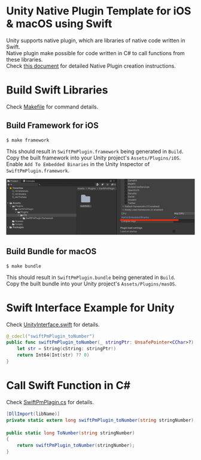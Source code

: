 # Unity Native Plugin Template for iOS & macOS using Swift

Unity supports native plugin, which are libraries of native code written in Swift.  
Native plugin make possible for code written in C# to call functions from these libraries.  
Check [this document](docs/Making.md) for detailed Native Plugin creation instructions.  

# Build Swift Libraries

Check [Makefile](Makefile) for command details.

## Build Framework for iOS

```
$ make framework
```

This should result in `SwiftPmPlugin.framework` being generated in `Build`.  
Copy the built framework into your Unity project's `Assets/Plugins/iOS`.  
Enable `Add To Embedded Binaries` in the Unity Inspector of `SwiftPmPlugin.framework`.

![unity_inspector_embed](docs/images/unity_inspector_embed.png)

## Build Bundle for macOS

```
$ make bundle
```

This should result in `SwiftPmPlugin.bundle` being generated in `Build`.  
Copy the built bundle into your Unity project's `Assets/Plugins/masOS`.  

# Swift Interface Example for Unity

Check [UnityInterface.swift](Sources/SwiftPmPlugin/UnityInterface/UnityInterface.swift) for details.

```swift
@_cdecl("swiftPmPlugin_toNumber")
public func swiftPmPlugin_toNumber(_ stringPtr: UnsafePointer<CChar>?) -> Int64 {
    let str = String(cString: stringPtr!)
    return Int64(Int(str) ?? 0)
}
```

# Call Swift Function in C#

Check [SwiftPmPlagin.cs](Examples/UnityExample/Assets/Plugins/SwiftPmPlagin/Scripts/SwiftPmPlagin.cs) for details.

```c#
[DllImport(libName)]
private static extern long swiftPmPlugin_toNumber(string stringNumber);

public static long ToNumber(string stringNumber)
{
    return swiftPmPlugin_toNumber(stringNumber);
}
```
